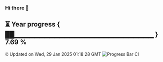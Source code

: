 ### Hi there 👋
⏳ Year progress { ██▁▁▁▁▁▁▁▁▁▁▁▁▁▁▁▁▁▁▁▁▁▁▁▁▁▁▁▁ } 7.69 %
---
⏰ Updated on Wed, 29 Jan 2025 01:18:28 GMT
![Progress Bar CI](https://github.com/liununu/liununu/workflows/Progress%20Bar%20CI/badge.svg)
